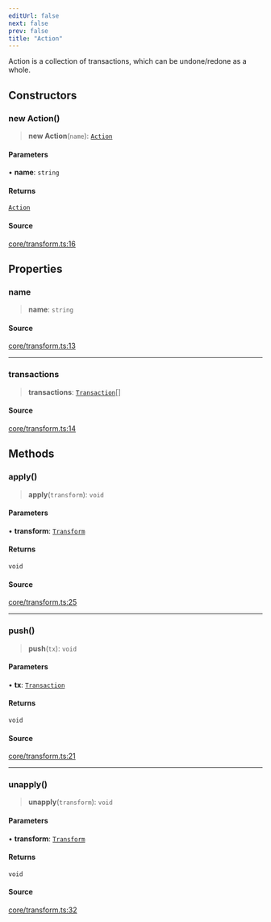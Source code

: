 ```yaml
---
editUrl: false
next: false
prev: false
title: "Action"
---
```


Action is a collection of transactions, which can be undone/redone as a whole.

## Constructors

### new Action()

> **new Action**(`name`): [`Action`](/api-core/classes/action/)

#### Parameters

• **name**: `string`

#### Returns

[`Action`](/api-core/classes/action/)

#### Source

[core/transform.ts:16](https://github.com/dakhetov/dgmjs/blob/main/packages/core/src/core/transform.ts#L16)

## Properties

### name

> **name**: `string`

#### Source

[core/transform.ts:13](https://github.com/dakhetov/dgmjs/blob/main/packages/core/src/core/transform.ts#L13)

***

### transactions

> **transactions**: [`Transaction`](/api-core/classes/transaction/)[]

#### Source

[core/transform.ts:14](https://github.com/dakhetov/dgmjs/blob/main/packages/core/src/core/transform.ts#L14)

## Methods

### apply()

> **apply**(`transform`): `void`

#### Parameters

• **transform**: [`Transform`](/api-core/classes/transform/)

#### Returns

`void`

#### Source

[core/transform.ts:25](https://github.com/dakhetov/dgmjs/blob/main/packages/core/src/core/transform.ts#L25)

***

### push()

> **push**(`tx`): `void`

#### Parameters

• **tx**: [`Transaction`](/api-core/classes/transaction/)

#### Returns

`void`

#### Source

[core/transform.ts:21](https://github.com/dakhetov/dgmjs/blob/main/packages/core/src/core/transform.ts#L21)

***

### unapply()

> **unapply**(`transform`): `void`

#### Parameters

• **transform**: [`Transform`](/api-core/classes/transform/)

#### Returns

`void`

#### Source

[core/transform.ts:32](https://github.com/dakhetov/dgmjs/blob/main/packages/core/src/core/transform.ts#L32)
